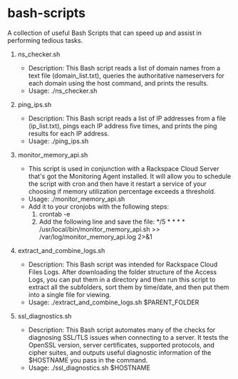 # bash-scripts
A collection of useful Bash Scripts that can speed up and assist in performing tedious tasks.

1. ns_checker.sh
   - Description: This Bash script reads a list of domain names from a text file (domain_list.txt), queries the authoritative nameservers for each domain using the host command, and prints the results.
   - Usage: ./ns_checker.sh

2. ping_ips.sh
   - Description: This Bash script reads a list of IP addresses from a file (ip_list.txt), pings each IP address five times, and prints the ping results for each IP address.
   - Usage: ./ping_ips.sh

3. monitor_memory_api.sh
   - This script is used in conjunction with a Rackspace Cloud Server that's got the Monitoring Agent installed. It will allow you to schedule the script with cron and then have it restart a service of your choosing if memory utilization percentage exceeds a threshold.
   - Usage: ./monitor_memory_api.sh
   - Add it to your cronjobs with the following steps:
     1) crontab -e
     2) Add the following line and save the file:
        */5 * * * * /usr/local/bin/monitor_memory_api.sh >> /var/log/monitor_memory_api.log 2>&1

4. extract_and_combine_logs.sh
   - Description: This Bash script was intended for Rackspace Cloud Files Logs. After downloading the folder structure of the Access Logs, you can put them in a directory and then run this script to extract all the subfolders, sort them by time/date, and then put them into a single file for viewing.
   - Usage: ./extract_and_combine_logs.sh $PARENT_FOLDER
  
5. ssl_diagnostics.sh
   - Description: This Bash script automates many of the checks for diagnosing SSL/TLS issues when connecting to a server. It tests the OpenSSL version, server certificates, supported protocols, and cipher suites, and outputs useful diagnostic information of the $HOSTNAME you pass in the command.
   - Usage: ./ssl_diagnostics.sh $HOSTNAME
